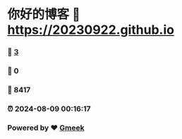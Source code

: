 # 你好的博客 :link: https://20230922.github.io 
### :page_facing_up: [3](https://20230922.github.io/tag.html) 
### :speech_balloon: 0 
### :hibiscus: 8417 
### :alarm_clock: 2024-08-09 00:16:17 
### Powered by :heart: [Gmeek](https://github.com/Meekdai/Gmeek)
